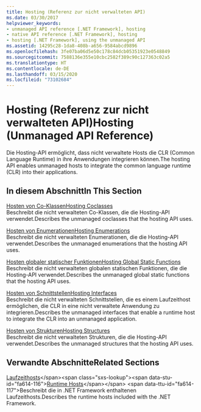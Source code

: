 ```yaml
---
title: Hosting (Referenz zur nicht verwalteten API)
ms.date: 03/30/2017
helpviewer_keywords:
- unmanaged API reference [.NET Framework], hosting
- native API reference [.NET Framework], hosting
- hosting [.NET Framework], using the unmanaged API
ms.assetid: 14295c28-1da8-408b-a656-9584abcd9896
ms.openlocfilehash: 3fe07ba06d5e50c178c84dcb05351923e0548849
ms.sourcegitcommit: 7588136e355e10cbc2582f389c90c127363c02a5
ms.translationtype: HT
ms.contentlocale: de-DE
ms.lasthandoff: 03/15/2020
ms.locfileid: "73102684"
---
```

# <a name="hosting-unmanaged-api-reference"></a><span data-ttu-id="fa614-102">Hosting (Referenz zur nicht verwalteten API)</span><span class="sxs-lookup"><span data-stu-id="fa614-102">Hosting (Unmanaged API Reference)</span></span>
<span data-ttu-id="fa614-103">Die Hosting-API ermöglicht, dass nicht verwaltete Hosts die CLR (Common Language Runtime) in ihre Anwendungen integrieren können.</span><span class="sxs-lookup"><span data-stu-id="fa614-103">The hosting API enables unmanaged hosts to integrate the common language runtime (CLR) into their applications.</span></span>  
  
## <a name="in-this-section"></a><span data-ttu-id="fa614-104">In diesem Abschnitt</span><span class="sxs-lookup"><span data-stu-id="fa614-104">In This Section</span></span>  
 [<span data-ttu-id="fa614-105">Hosten von Co-Klassen</span><span class="sxs-lookup"><span data-stu-id="fa614-105">Hosting Coclasses</span></span>](../../../../docs/framework/unmanaged-api/hosting/hosting-coclasses.md)  
 <span data-ttu-id="fa614-106">Beschreibt die nicht verwalteten Co-Klassen, die die Hosting-API verwendet.</span><span class="sxs-lookup"><span data-stu-id="fa614-106">Describes the unmanaged coclasses that the hosting API uses.</span></span>  
  
 [<span data-ttu-id="fa614-107">Hosten von Enumerationen</span><span class="sxs-lookup"><span data-stu-id="fa614-107">Hosting Enumerations</span></span>](../../../../docs/framework/unmanaged-api/hosting/hosting-enumerations.md)  
 <span data-ttu-id="fa614-108">Beschreibt die nicht verwalteten Enumerationen, die die Hosting-API verwendet.</span><span class="sxs-lookup"><span data-stu-id="fa614-108">Describes the unmanaged enumerations that the hosting API uses.</span></span>  
  
 [<span data-ttu-id="fa614-109">Hosten globaler statischer Funktionen</span><span class="sxs-lookup"><span data-stu-id="fa614-109">Hosting Global Static Functions</span></span>](../../../../docs/framework/unmanaged-api/hosting/hosting-global-static-functions.md)  
 <span data-ttu-id="fa614-110">Beschreibt die nicht verwalteten globalen statischen Funktionen, die die Hosting-API verwendet.</span><span class="sxs-lookup"><span data-stu-id="fa614-110">Describes the unmanaged global static functions that the hosting API uses.</span></span>  
  
 [<span data-ttu-id="fa614-111">Hosten von Schnittstellen</span><span class="sxs-lookup"><span data-stu-id="fa614-111">Hosting Interfaces</span></span>](../../../../docs/framework/unmanaged-api/hosting/hosting-interfaces.md)  
 <span data-ttu-id="fa614-112">Beschreibt die nicht verwalteten Schnittstellen, die es einem Laufzeithost ermöglichen, die CLR in eine nicht verwaltete Anwendung zu integrieren.</span><span class="sxs-lookup"><span data-stu-id="fa614-112">Describes the unmanaged interfaces that enable a runtime host to integrate the CLR into an unmanaged application.</span></span>  
  
 [<span data-ttu-id="fa614-113">Hosten von Strukturen</span><span class="sxs-lookup"><span data-stu-id="fa614-113">Hosting Structures</span></span>](../../../../docs/framework/unmanaged-api/hosting/hosting-structures.md)  
 <span data-ttu-id="fa614-114">Beschreibt die nicht verwalteten Strukturen, die die Hosting-API verwendet.</span><span class="sxs-lookup"><span data-stu-id="fa614-114">Describes the unmanaged structures that the hosting API uses.</span></span>  
  
## <a name="related-sections"></a><span data-ttu-id="fa614-115">Verwandte Abschnitte</span><span class="sxs-lookup"><span data-stu-id="fa614-115">Related Sections</span></span>  
 <span data-ttu-id="fa614-116">[Laufzeithosts](https://docs.microsoft.com/previous-versions/dotnet/netframework-4.0/a51xd4ze(v=vs.100))</span><span class="sxs-lookup"><span data-stu-id="fa614-116">[Runtime Hosts](https://docs.microsoft.com/previous-versions/dotnet/netframework-4.0/a51xd4ze(v=vs.100))</span></span>  
 <span data-ttu-id="fa614-117">Beschreibt die in .NET Framework enthaltenen Laufzeithosts.</span><span class="sxs-lookup"><span data-stu-id="fa614-117">Describes the runtime hosts included with the .NET Framework.</span></span>
